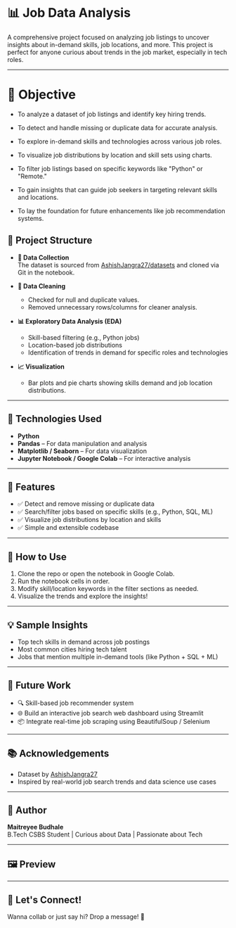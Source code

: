 # 📊 Job Data Analysis

A comprehensive project focused on analyzing job listings to uncover insights about in-demand skills, job locations, and more. This project is perfect for anyone curious about trends in the job market, especially in tech roles.

---
# 🎯 Objective
* To analyze a dataset of job listings and identify key hiring trends.

* To detect and handle missing or duplicate data for accurate analysis.

* To explore in-demand skills and technologies across various job roles.

* To visualize job distributions by location and skill sets using charts.

* To filter job listings based on specific keywords like "Python" or "Remote."

* To gain insights that can guide job seekers in targeting relevant skills and locations.

* To lay the foundation for future enhancements like job recommendation systems.

## 📁 Project Structure

- **📂 Data Collection**  
  The dataset is sourced from [AshishJangra27/datasets](https://github.com/AshishJangra27/datasets) and cloned via Git in the notebook.

- **🧹 Data Cleaning**  
  - Checked for null and duplicate values.
  - Removed unnecessary rows/columns for cleaner analysis.

- **📊 Exploratory Data Analysis (EDA)**  
  - Skill-based filtering (e.g., Python jobs)
  - Location-based job distributions
  - Identification of trends in demand for specific roles and technologies

- **📈 Visualization**  
  - Bar plots and pie charts showing skills demand and job location distributions.

---

## 🔧 Technologies Used

- **Python**
- **Pandas** – For data manipulation and analysis
- **Matplotlib / Seaborn** – For data visualization
- **Jupyter Notebook / Google Colab** – For interactive analysis

---

## 🚀 Features

- ✅ Detect and remove missing or duplicate data
- ✅ Search/filter jobs based on specific skills (e.g., Python, SQL, ML)
- ✅ Visualize job distributions by location and skills
- ✅ Simple and extensible codebase

---

## 📌 How to Use

1. Clone the repo or open the notebook in Google Colab.
2. Run the notebook cells in order.
3. Modify skill/location keywords in the filter sections as needed.
4. Visualize the trends and explore the insights!

---

## 💡 Sample Insights

- Top tech skills in demand across job postings
- Most common cities hiring tech talent
- Jobs that mention multiple in-demand tools (like Python + SQL + ML)

---

## 🌟 Future Work

- 🔍 Skill-based job recommender system
- 🌐 Build an interactive job search web dashboard using Streamlit
- 📦 Integrate real-time job scraping using BeautifulSoup / Selenium

---

## 📚 Acknowledgements

- Dataset by [AshishJangra27](https://github.com/AshishJangra27)
- Inspired by real-world job search trends and data science use cases

---

## 🧠 Author

**Maitreyee Budhale**  
B.Tech CSBS Student | Curious about Data | Passionate about Tech

---

## 🖼️ Preview

>

---

## 💬 Let's Connect!

Wanna collab or just say hi? Drop a message! 🌸

